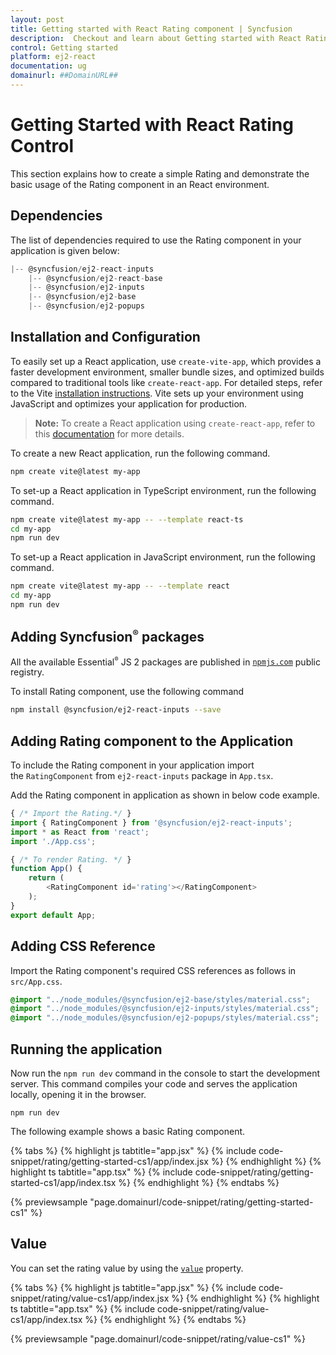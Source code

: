 ```yaml
---
layout: post
title: Getting started with React Rating component | Syncfusion
description:  Checkout and learn about Getting started with React Rating component of Syncfusion Essential JS 2 and more details.
control: Getting started
platform: ej2-react
documentation: ug
domainurl: ##DomainURL##
---
```


# Getting Started with React Rating Control

This section explains how to create a simple Rating and demonstrate the basic usage of the Rating component in an React environment.

## Dependencies

The list of dependencies required to use the Rating component in your application is given below:

```js
|-- @syncfusion/ej2-react-inputs
    |-- @syncfusion/ej2-react-base
    |-- @syncfusion/ej2-inputs
    |-- @syncfusion/ej2-base
    |-- @syncfusion/ej2-popups
```

## Installation and Configuration

To easily set up a React application, use `create-vite-app`, which provides a faster development environment, smaller bundle sizes, and optimized builds compared to traditional tools like `create-react-app`. For detailed steps, refer to the Vite [installation instructions](https://vitejs.dev/guide/). Vite sets up your environment using JavaScript and optimizes your application for production.

> **Note:**  To create a React application using `create-react-app`, refer to this [documentation](https://ej2.syncfusion.com/react/documentation/getting-started/create-app) for more details.

To create a new React application, run the following command.

```bash
npm create vite@latest my-app
```
To set-up a React application in TypeScript environment, run the following command.

```bash
npm create vite@latest my-app -- --template react-ts
cd my-app
npm run dev
```
To set-up a React application in JavaScript environment, run the following command.

```bash
npm create vite@latest my-app -- --template react
cd my-app
npm run dev
```


## Adding Syncfusion<sup style="font-size:70%">&reg;</sup> packages

All the available Essential<sup style="font-size:70%">&reg;</sup> JS 2 packages are published in [`npmjs.com`](https://www.npmjs.com/~syncfusionorg) public registry.

To install Rating component, use the following command

```bash
npm install @syncfusion/ej2-react-inputs --save
```

## Adding Rating component to the Application

To include the Rating component in your application import the `RatingComponent` from `ej2-react-inputs` package in `App.tsx`.

Add the Rating component in application as shown in below code example.

```ts
{ /* Import the Rating.*/ }
import { RatingComponent } from '@syncfusion/ej2-react-inputs';
import * as React from 'react';
import './App.css';

{ /* To render Rating. */ }
function App() {
    return (
        <RatingComponent id='rating'></RatingComponent>
    );
}
export default App;
```

## Adding CSS Reference

Import the Rating component's required CSS references as follows in `src/App.css`.

```css
@import "../node_modules/@syncfusion/ej2-base/styles/material.css";
@import "../node_modules/@syncfusion/ej2-inputs/styles/material.css";
@import "../node_modules/@syncfusion/ej2-popups/styles/material.css";
```

## Running the application

Now run the `npm run dev` command in the console to start the development server. This command compiles your code and serves the application locally, opening it in the browser.

```
npm run dev
```

The following example shows a basic Rating component.

{% tabs %}
{% highlight js tabtitle="app.jsx" %}
{% include code-snippet/rating/getting-started-cs1/app/index.jsx %}
{% endhighlight %}
{% highlight ts tabtitle="app.tsx" %}
{% include code-snippet/rating/getting-started-cs1/app/index.tsx %}
{% endhighlight %}
{% endtabs %}

{% previewsample "page.domainurl/code-snippet/rating/getting-started-cs1" %}

## Value

You can set the rating value by using the [`value`](https://ej2.syncfusion.com/react/documentation/api/rating/#value) property.

{% tabs %}
{% highlight js tabtitle="app.jsx" %}
{% include code-snippet/rating/value-cs1/app/index.jsx %}
{% endhighlight %}
{% highlight ts tabtitle="app.tsx" %}
{% include code-snippet/rating/value-cs1/app/index.tsx %}
{% endhighlight %}
{% endtabs %}

{% previewsample "page.domainurl/code-snippet/rating/value-cs1" %}
